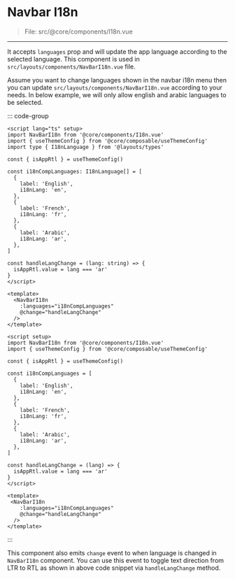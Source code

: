 # Navbar I18n

> File: src/@core/components/I18n.vue

---

It accepts `languages` prop and will update the app language according to the selected language. This component is used in `src/layouts/components/NavBarI18n.vue` file.

Assume you want to change languages shown in the navbar i18n menu then you can update `src/layouts/components/NavBarI18n.vue` according to your needs. In below example, we will only allow english and arabic languages to be selected.

::: code-group

```vue [TS]
<script lang="ts" setup>
import NavBarI18n from '@core/components/I18n.vue'
import { useThemeConfig } from '@core/composable/useThemeConfig'
import type { I18nLanguage } from '@layouts/types'

const { isAppRtl } = useThemeConfig()

const i18nCompLanguages: I18nLanguage[] = [
  {
    label: 'English',
    i18nLang: 'en',
  },
  {
    label: 'French',
    i18nLang: 'fr',
  },
  {
    label: 'Arabic',
    i18nLang: 'ar',
  },
]

const handleLangChange = (lang: string) => {
  isAppRtl.value = lang === 'ar'
}
</script>

<template>
  <NavBarI18n
    :languages="i18nCompLanguages"
    @change="handleLangChange"
  />
</template>
```

```vue [JS]
<script setup>
import NavBarI18n from '@core/components/I18n.vue'
import { useThemeConfig } from '@core/composable/useThemeConfig'

const { isAppRtl } = useThemeConfig()

const i18nCompLanguages = [
  {
    label: 'English',
    i18nLang: 'en',
  },
  {
    label: 'French',
    i18nLang: 'fr',
  },
  {
    label: 'Arabic',
    i18nLang: 'ar',
  },
]

const handleLangChange = (lang) => {
  isAppRtl.value = lang === 'ar'
}
</script>

<template>
 <NavBarI18n
    :languages="i18nCompLanguages"
    @change="handleLangChange"
  />
</template>
```

:::

This component also emits `change` event to when language is changed in `NavBarI18n` component. You can use this event to toggle text direction from LTR to RTL as shown in above code snippet via `handleLangChange` method.

